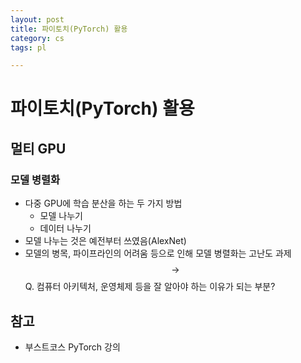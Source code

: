 ```yaml
---
layout: post
title: 파이토치(PyTorch) 활용
category: cs
tags: pl

---
```


# 파이토치(PyTorch) 활용

## 멀티 GPU
### 모델 병렬화
- 다중 GPU에 학습 분산을 하는 두 가지 방법
  - 모델 나누기
  - 데이터 나누기
- 모델 나누는 것은 예전부터 쓰였음(AlexNet)
- 모델의 병목, 파이프라인의 어려움 등으로 인해 모델 병렬화는 고난도 과제 <br> $$\rightarrow$$ Q. 컴퓨터 아키텍처, 운영체제 등을 잘 알아야 하는 이유가 되는 부분?

## 참고
- 부스트코스 PyTorch 강의